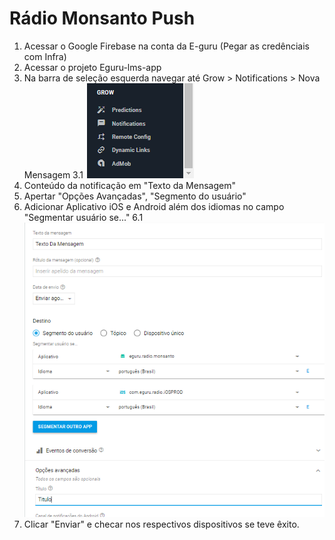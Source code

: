 <!-- TITLE: Radio Monsanto Push -->
<!-- SUBTITLE: A quick summary of Radio Monsanto Push -->

# Rádio Monsanto Push
1. Acessar o Google Firebase na conta da E-guru (Pegar as credênciais com Infra)
2. Acessar o projeto Eguru-lms-app
3. Na barra de seleção esquerda navegar até Grow > Notifications > Nova Mensagem
3.1
 ![Img 26022018 144908 0](/uploads/img-26022018-144908-0.png "Img 26022018 144908 0")
 4. Conteúdo da notificação em "Texto da Mensagem" 
5. Apertar "Opções Avançadas", "Segmento do usuário"
6.  Adicionar Aplicativo iOS e Android  além dos idiomas no campo "Segmentar usuário se..."
   6.1 ![Img 26022018 144719 0](/uploads/img-26022018-144719-0.png "Img 26022018 144719 0")
 7. Clicar "Enviar" e checar nos respectivos dispositivos se teve êxito.